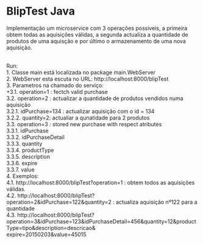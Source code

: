 BlipTest Java
================================

Implementação um microservice com 3 operações possiveis, a primeira obtem todas as aquisições válidas, a segunda actualiza a quantidade de produtos de uma aquisção e por último o armazenamento de uma nova aquisição.  <br /><br />

Run:<br />
	1. Classe main está localizada no package main.WebServer <br />
	2. WebServer esta escuta no URL: http://localhost:8000/blipTest <br />
    3. Parametros na chamado do serviço: <br />
    	+3.1. operation=1 : fectch valid purchase <br />
    	3.2. operation=2 : actualizar a quantidade de produtos vendidos numa aquisição <br />
    		3.2.1. idPurchase=134 : actualizar aquisição com o  id = 134 <br />
    		3.2.2. quantity=2: actualiar a qunatidade para 2 produtos <br />
    	3.3.  operation=3 : stored new purchase with respect atributes <br />
    		3.3.1. idPurchase  <br />
    		3.3.2. idPurchaseDetail <br />
    		3.3.3. quantity <br />
    		3.3.4. productType <br />
    		3.3.5. description <br />
    		3.3.6. expire <br />
    		3.3.7. value <br />
    4. Exemplos:  <br /> 
    	4.1. http://localhost:8000/blipTest?operation=1 : obtem todos as aquisições válidas. <br />
    	4.2. http://localhost:8000/blipTest?operation=2&idPurchase=122&quantity=2 : actualiza aquisição nº122 para a quantidade  <br />
    	4.3. http://localhost:8000/blipTest?operation=3&idPurchase=123&idPurchaseDetail=456&quantity=12&productType=tipo&description=descricao& <br />expire=20150203&value=45015 <br />

    


